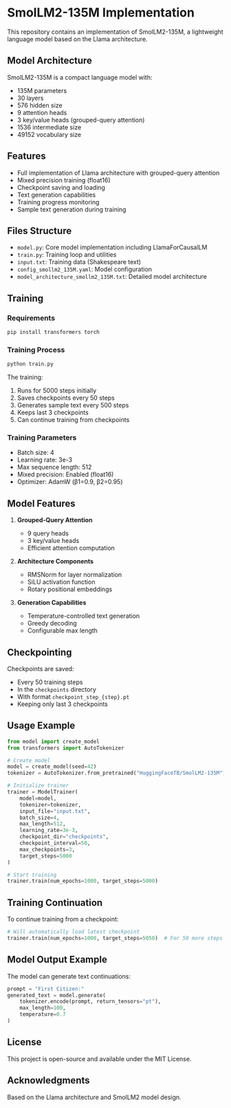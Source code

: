 # SmolLM2-135M Implementation

This repository contains an implementation of SmolLM2-135M, a lightweight language model based on the Llama architecture.

## Model Architecture

SmolLM2-135M is a compact language model with:
- 135M parameters
- 30 layers
- 576 hidden size
- 9 attention heads
- 3 key/value heads (grouped-query attention)
- 1536 intermediate size
- 49152 vocabulary size

## Features

- Full implementation of Llama architecture with grouped-query attention
- Mixed precision training (float16)
- Checkpoint saving and loading
- Text generation capabilities
- Training progress monitoring
- Sample text generation during training

## Files Structure

- `model.py`: Core model implementation including LlamaForCausalLM
- `train.py`: Training loop and utilities
- `input.txt`: Training data (Shakespeare text)
- `config_smollm2_135M.yaml`: Model configuration
- `model_architecture_smollm2_135M.txt`: Detailed model architecture

## Training

### Requirements
```bash
pip install transformers torch
```

### Training Process
```bash
python train.py
```

The training:
1. Runs for 5000 steps initially
2. Saves checkpoints every 50 steps
3. Generates sample text every 500 steps
4. Keeps last 3 checkpoints
5. Can continue training from checkpoints

### Training Parameters
- Batch size: 4
- Learning rate: 3e-3
- Max sequence length: 512
- Mixed precision: Enabled (float16)
- Optimizer: AdamW (β1=0.9, β2=0.95)

## Model Features

1. **Grouped-Query Attention**
   - 9 query heads
   - 3 key/value heads
   - Efficient attention computation

2. **Architecture Components**
   - RMSNorm for layer normalization
   - SiLU activation function
   - Rotary positional embeddings

3. **Generation Capabilities**
   - Temperature-controlled text generation
   - Greedy decoding
   - Configurable max length

## Checkpointing

Checkpoints are saved:
- Every 50 training steps
- In the `checkpoints` directory
- With format `checkpoint_step_{step}.pt`
- Keeping only last 3 checkpoints

## Usage Example

```python
from model import create_model
from transformers import AutoTokenizer

# Create model
model = create_model(seed=42)
tokenizer = AutoTokenizer.from_pretrained("HuggingFaceTB/SmolLM2-135M")

# Initialize trainer
trainer = ModelTrainer(
    model=model,
    tokenizer=tokenizer,
    input_file="input.txt",
    batch_size=4,
    max_length=512,
    learning_rate=3e-3,
    checkpoint_dir="checkpoints",
    checkpoint_interval=50,
    max_checkpoints=3,
    target_steps=5000
)

# Start training
trainer.train(num_epochs=1000, target_steps=5000)
```

## Training Continuation

To continue training from a checkpoint:
```python
# Will automatically load latest checkpoint
trainer.train(num_epochs=1000, target_steps=5050)  # For 50 more steps
```

## Model Output Example

The model can generate text continuations:
```python
prompt = "First Citizen:"
generated_text = model.generate(
    tokenizer.encode(prompt, return_tensors="pt"),
    max_length=100,
    temperature=0.7
)
```

## License

This project is open-source and available under the MIT License.

## Acknowledgments

Based on the Llama architecture and SmolLM2 model design.
